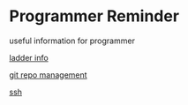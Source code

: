 # Programmer Reminder

useful information for programmer

[ladder info](/ladder)

[git repo management](/git)

[ssh](/ssh)
